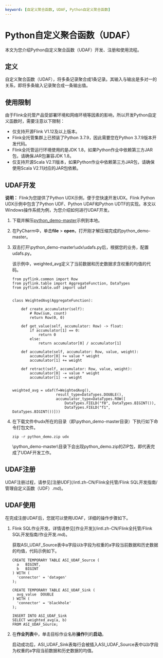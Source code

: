 ```yaml
---
keyword: [自定义聚合函数, UDAF, Python自定义聚合函数]
---
```


# Python自定义聚合函数（UDAF）

本文为您介绍Python自定义聚合函数（UDAF）开发、注册和使用流程。

## 定义

自定义聚合函数（UDAF），将多条记录聚合成1条记录。其输入与输出是多对一的关系，即将多条输入记录聚合成一条输出值。

## 使用限制

由于Flink全托管产品受部署环境和网络环境等因素的影响，所以开发Python自定义函数时，需要注意以下限制：

-   仅支持开源Flink V1.12及以上版本。
-   Flink全托管集群上已预装了Python 3.7.9，因此需要您在Python 3.7.9版本开发代码。
-   Flink全托管运行环境使用的是JDK 1.8，如果Python作业中依赖第三方JAR包，请确保JAR包兼容JDK 1.8。
-   仅支持开源Scala V2.11版本，如果Python作业中依赖第三方JAR包，请确保使用Scala V2.11对应的JAR包依赖。

## UDAF开发

**说明：** Flink为您提供了Python UDX示例，便于您快速开发UDX。Flink Python UDX示例中包含了Python UDF、Python UDAF和Python UDTF的实现。本文以Windows操作系统为例，为您介绍如何进行UDAF开发。

1.  下载并解压[python\_demo-master](https://github.com/RealtimeCompute/python_demo)示例到本地。
2.  在PyCharm中，单击**file** \> **open**，打开刚才解压缩完成的python\_demo-master。
3.  双击打开\\python\_demo-master\\udx\\udafs.py后，根据您的业务，配置udafs.py。

    该示例中，weighted\_avg定义了当前数据和历史数据求含权重的均值的代码。

    ```
    from pyflink.common import Row
    from pyflink.table import AggregateFunction, DataTypes
    from pyflink.table.udf import udaf
    
    
    class WeightedAvg(AggregateFunction):
    
        def create_accumulator(self):
            # Row(sum, count)
            return Row(0, 0)
    
        def get_value(self, accumulator: Row) -> float:
            if accumulator[1] == 0:
                return 0
            else:
                return accumulator[0] / accumulator[1]
    
        def accumulate(self, accumulator: Row, value, weight):
            accumulator[0] += value * weight
            accumulator[1] += weight
    
        def retract(self, accumulator: Row, value, weight):
            accumulator[0] -= value * weight
            accumulator[1] -= weight
    
    
    weighted_avg = udaf(f=WeightedAvg(),
                        result_type=DataTypes.DOUBLE(),
                        accumulator_type=DataTypes.ROW([
                            DataTypes.FIELD("f0", DataTypes.BIGINT()),
                            DataTypes.FIELD("f1", DataTypes.BIGINT())]))
    ```

4.  在下载文件中udx所在的目录（即\\python\_demo-master目录）下执行如下命令打包文件。

    ```
    zip -r python_demo.zip udx
    ```

    \\python\_demo-master\\目录下会出现python\_demo.zip的ZIP包，即代表完成了UDAF开发工作。


## UDAF注册

UDAF注册过程，请参见[注册UDF](/intl.zh-CN/Flink全托管/Flink SQL开发指南/管理自定义函数（UDF）.md)。

## UDAF使用

在完成注册UDAF后，您就可以使用UDAF，详细的操作步骤如下。

1.  Flink SQL作业开发。详情请参见[作业开发](/intl.zh-CN/Flink全托管/Flink SQL开发指南/作业开发.md)。

    获取ASI\_UDAF\_Source表中a字段以b字段为权重的a字段当前数据和历史数据的均值，代码示例如下。

    ```
    CREATE TEMPORARY TABLE ASI_UDAF_Source (
      a   BIGINT,
      b   BIGINT
    ) WITH (
      'connector' = 'datagen'
    );
    
    CREATE TEMPORARY TABLE ASI_UDAF_Sink (
      avg_value  DOUBLE
    ) WITH (
      'connector' = 'blackhole'
    );
    
    INSERT INTO ASI_UDAF_Sink
    SELECT weighted_avg(a, b)
    FROM ASI_UDAF_Source;
    ```

2.  在**作业列表**中，单击目标作业名称**操作**列的**启动**。

    启动成功后，ASI\_UDAF\_Sink表每行会被插入ASI\_UDAF\_Source表中以b字段为权重的a字段当前数据和历史数据的均值。


